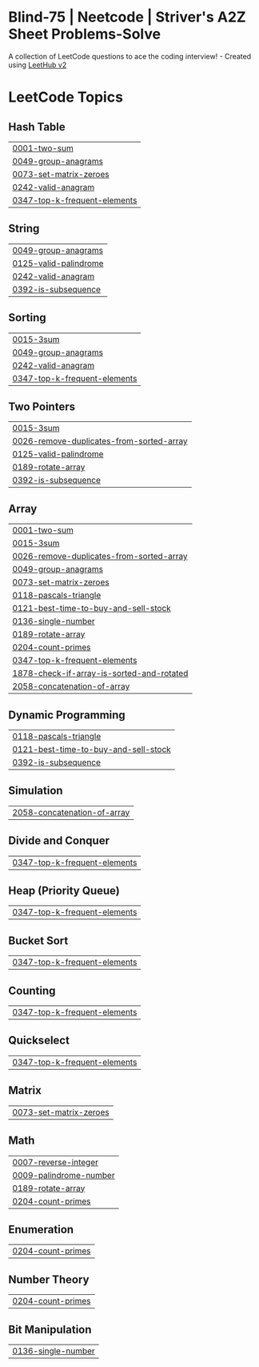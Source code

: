 # Blind-75 | Neetcode | Striver's A2Z Sheet Problems-Solve
A collection of LeetCode questions to ace the coding interview! - Created using [LeetHub v2](https://github.com/arunbhardwaj/LeetHub-2.0)

<!---LeetCode Topics Start-->
# LeetCode Topics
## Hash Table
|  |
| ------- |
| [0001-two-sum](https://github.com/arefinthecybersec/Blind-75-and-Neetcode-Problems-Solve/tree/master/0001-two-sum) |
| [0049-group-anagrams](https://github.com/arefinthecybersec/Blind-75-and-Neetcode-Problems-Solve/tree/master/0049-group-anagrams) |
| [0073-set-matrix-zeroes](https://github.com/arefinthecybersec/Blind-75-and-Neetcode-Problems-Solve/tree/master/0073-set-matrix-zeroes) |
| [0242-valid-anagram](https://github.com/arefinthecybersec/Blind-75-and-Neetcode-Problems-Solve/tree/master/0242-valid-anagram) |
| [0347-top-k-frequent-elements](https://github.com/arefinthecybersec/Blind-75-and-Neetcode-Problems-Solve/tree/master/0347-top-k-frequent-elements) |
## String
|  |
| ------- |
| [0049-group-anagrams](https://github.com/arefinthecybersec/Blind-75-and-Neetcode-Problems-Solve/tree/master/0049-group-anagrams) |
| [0125-valid-palindrome](https://github.com/arefinthecybersec/Blind-75-and-Neetcode-Problems-Solve/tree/master/0125-valid-palindrome) |
| [0242-valid-anagram](https://github.com/arefinthecybersec/Blind-75-and-Neetcode-Problems-Solve/tree/master/0242-valid-anagram) |
| [0392-is-subsequence](https://github.com/arefinthecybersec/Blind-75-and-Neetcode-Problems-Solve/tree/master/0392-is-subsequence) |
## Sorting
|  |
| ------- |
| [0015-3sum](https://github.com/arefinthecybersec/Blind-75-and-Neetcode-Problems-Solve/tree/master/0015-3sum) |
| [0049-group-anagrams](https://github.com/arefinthecybersec/Blind-75-and-Neetcode-Problems-Solve/tree/master/0049-group-anagrams) |
| [0242-valid-anagram](https://github.com/arefinthecybersec/Blind-75-and-Neetcode-Problems-Solve/tree/master/0242-valid-anagram) |
| [0347-top-k-frequent-elements](https://github.com/arefinthecybersec/Blind-75-and-Neetcode-Problems-Solve/tree/master/0347-top-k-frequent-elements) |
## Two Pointers
|  |
| ------- |
| [0015-3sum](https://github.com/arefinthecybersec/Blind-75-and-Neetcode-Problems-Solve/tree/master/0015-3sum) |
| [0026-remove-duplicates-from-sorted-array](https://github.com/arefinthecybersec/Blind-75-and-Neetcode-Problems-Solve/tree/master/0026-remove-duplicates-from-sorted-array) |
| [0125-valid-palindrome](https://github.com/arefinthecybersec/Blind-75-and-Neetcode-Problems-Solve/tree/master/0125-valid-palindrome) |
| [0189-rotate-array](https://github.com/arefinthecybersec/Blind-75-and-Neetcode-Problems-Solve/tree/master/0189-rotate-array) |
| [0392-is-subsequence](https://github.com/arefinthecybersec/Blind-75-and-Neetcode-Problems-Solve/tree/master/0392-is-subsequence) |
## Array
|  |
| ------- |
| [0001-two-sum](https://github.com/arefinthecybersec/Blind-75-and-Neetcode-Problems-Solve/tree/master/0001-two-sum) |
| [0015-3sum](https://github.com/arefinthecybersec/Blind-75-and-Neetcode-Problems-Solve/tree/master/0015-3sum) |
| [0026-remove-duplicates-from-sorted-array](https://github.com/arefinthecybersec/Blind-75-and-Neetcode-Problems-Solve/tree/master/0026-remove-duplicates-from-sorted-array) |
| [0049-group-anagrams](https://github.com/arefinthecybersec/Blind-75-and-Neetcode-Problems-Solve/tree/master/0049-group-anagrams) |
| [0073-set-matrix-zeroes](https://github.com/arefinthecybersec/Blind-75-and-Neetcode-Problems-Solve/tree/master/0073-set-matrix-zeroes) |
| [0118-pascals-triangle](https://github.com/arefinthecybersec/Blind-75-and-Neetcode-Problems-Solve/tree/master/0118-pascals-triangle) |
| [0121-best-time-to-buy-and-sell-stock](https://github.com/arefinthecybersec/Blind-75-and-Neetcode-Problems-Solve/tree/master/0121-best-time-to-buy-and-sell-stock) |
| [0136-single-number](https://github.com/arefinthecybersec/Blind-75-and-Neetcode-Problems-Solve/tree/master/0136-single-number) |
| [0189-rotate-array](https://github.com/arefinthecybersec/Blind-75-and-Neetcode-Problems-Solve/tree/master/0189-rotate-array) |
| [0204-count-primes](https://github.com/arefinthecybersec/Blind-75-and-Neetcode-Problems-Solve/tree/master/0204-count-primes) |
| [0347-top-k-frequent-elements](https://github.com/arefinthecybersec/Blind-75-and-Neetcode-Problems-Solve/tree/master/0347-top-k-frequent-elements) |
| [1878-check-if-array-is-sorted-and-rotated](https://github.com/arefinthecybersec/Blind-75-and-Neetcode-Problems-Solve/tree/master/1878-check-if-array-is-sorted-and-rotated) |
| [2058-concatenation-of-array](https://github.com/arefinthecybersec/Blind-75-and-Neetcode-Problems-Solve/tree/master/2058-concatenation-of-array) |
## Dynamic Programming
|  |
| ------- |
| [0118-pascals-triangle](https://github.com/arefinthecybersec/Blind-75-and-Neetcode-Problems-Solve/tree/master/0118-pascals-triangle) |
| [0121-best-time-to-buy-and-sell-stock](https://github.com/arefinthecybersec/Blind-75-and-Neetcode-Problems-Solve/tree/master/0121-best-time-to-buy-and-sell-stock) |
| [0392-is-subsequence](https://github.com/arefinthecybersec/Blind-75-and-Neetcode-Problems-Solve/tree/master/0392-is-subsequence) |
## Simulation
|  |
| ------- |
| [2058-concatenation-of-array](https://github.com/arefinthecybersec/Blind-75-and-Neetcode-Problems-Solve/tree/master/2058-concatenation-of-array) |
## Divide and Conquer
|  |
| ------- |
| [0347-top-k-frequent-elements](https://github.com/arefinthecybersec/Blind-75-and-Neetcode-Problems-Solve/tree/master/0347-top-k-frequent-elements) |
## Heap (Priority Queue)
|  |
| ------- |
| [0347-top-k-frequent-elements](https://github.com/arefinthecybersec/Blind-75-and-Neetcode-Problems-Solve/tree/master/0347-top-k-frequent-elements) |
## Bucket Sort
|  |
| ------- |
| [0347-top-k-frequent-elements](https://github.com/arefinthecybersec/Blind-75-and-Neetcode-Problems-Solve/tree/master/0347-top-k-frequent-elements) |
## Counting
|  |
| ------- |
| [0347-top-k-frequent-elements](https://github.com/arefinthecybersec/Blind-75-and-Neetcode-Problems-Solve/tree/master/0347-top-k-frequent-elements) |
## Quickselect
|  |
| ------- |
| [0347-top-k-frequent-elements](https://github.com/arefinthecybersec/Blind-75-and-Neetcode-Problems-Solve/tree/master/0347-top-k-frequent-elements) |
## Matrix
|  |
| ------- |
| [0073-set-matrix-zeroes](https://github.com/arefinthecybersec/Blind-75-and-Neetcode-Problems-Solve/tree/master/0073-set-matrix-zeroes) |
## Math
|  |
| ------- |
| [0007-reverse-integer](https://github.com/arefinthecybersec/Blind-75-and-Neetcode-Problems-Solve/tree/master/0007-reverse-integer) |
| [0009-palindrome-number](https://github.com/arefinthecybersec/Blind-75-and-Neetcode-Problems-Solve/tree/master/0009-palindrome-number) |
| [0189-rotate-array](https://github.com/arefinthecybersec/Blind-75-and-Neetcode-Problems-Solve/tree/master/0189-rotate-array) |
| [0204-count-primes](https://github.com/arefinthecybersec/Blind-75-and-Neetcode-Problems-Solve/tree/master/0204-count-primes) |
## Enumeration
|  |
| ------- |
| [0204-count-primes](https://github.com/arefinthecybersec/Blind-75-and-Neetcode-Problems-Solve/tree/master/0204-count-primes) |
## Number Theory
|  |
| ------- |
| [0204-count-primes](https://github.com/arefinthecybersec/Blind-75-and-Neetcode-Problems-Solve/tree/master/0204-count-primes) |
## Bit Manipulation
|  |
| ------- |
| [0136-single-number](https://github.com/arefinthecybersec/Blind-75-and-Neetcode-Problems-Solve/tree/master/0136-single-number) |
<!---LeetCode Topics End-->
